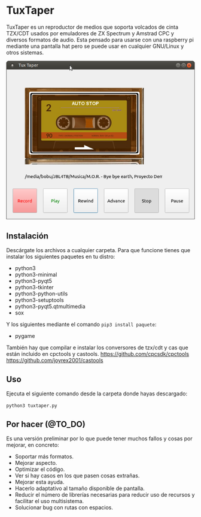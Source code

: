 # TuxTaper
TuxTaper es un reproductor de medios que soporta volcados de cinta TZX/CDT usados por emuladores de ZX Spectrum y Amstrad CPC y diversos formatos de audio.
Esta pensado para usarse con una raspberry pi mediante una pantalla hat pero se puede usar en cualquier GNU/Linux y otros sistemas.

![TuxTaper screenshot](https://raw.githubusercontent.com/cpcbegin/tuxtaper/master/graphics/tuxtaper_screenshot.png)


## Instalación
Descárgate los archivos a cualquier carpeta.
Para que funcione tienes que instalar los siguientes paquetes en tu distro:
- python3
- python3-minimal
- python3-pyqt5
- python3-tkinter
- python3-python-utils
- python3-setuptools
- python3-pyqt5.qtmultimedia
- sox

Y los siguientes mediante el comando `pip3 install paquete`:
- pygame

También hay que compilar e instalar los conversores de tzx/cdt y cas que están incluido en cpctools y castools.
https://github.com/cpcsdk/cpctools
https://github.com/joyrex2001/castools


## Uso
Ejecuta el siguiente comando desde la carpeta donde hayas descargado:

`python3 tuxtaper.py`


## Por hacer (@TO_DO)
Es una versión preliminar por lo que puede tener muchos fallos y cosas por mejorar, en concreto:
- Soportar más formatos.
- Mejorar aspecto.
- Optimizar el código.
- Ver si hay casos en los que pasen cosas extrañas.
- Mejorar esta ayuda.
- Hacerlo adaptativo al tamaño disponible de pantalla.
- Reducir el número de librerías necesarias para reducir uso de recursos y facilitar el uso multisistema.
- Solucionar bug con rutas con espacios.
